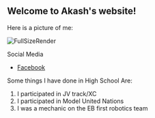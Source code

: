 ## Welcome to Akash's website!
Here is a picture of me:

![FullSizeRender](https://user-images.githubusercontent.com/54324932/84427755-6b128580-abf3-11ea-93af-3491c4b2d663.png)



Social Media
- [Facebook](https://www.facebook.com/akash.shah.50999)


Some things I have done in High School Are:
1. I participated in JV track/XC
2. I participated in Model United Nations
3. I was a mechanic on the EB first robotics team


